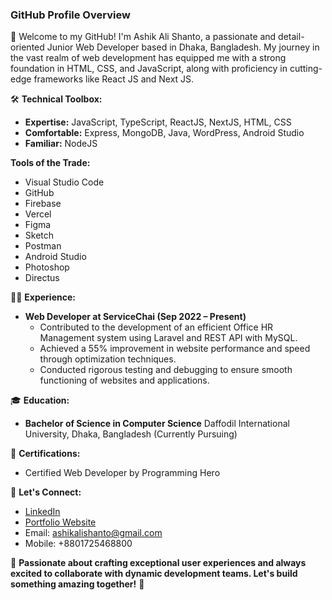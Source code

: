 ### GitHub Profile Overview

🚀 Welcome to my GitHub! I'm Ashik Ali Shanto, a passionate and detail-oriented Junior Web Developer based in Dhaka, Bangladesh. My journey in the vast realm of web development has equipped me with a strong foundation in HTML, CSS, and JavaScript, along with proficiency in cutting-edge frameworks like React JS and Next JS.

🛠️ **Technical Toolbox:**
   - **Expertise:** JavaScript, TypeScript, ReactJS, NextJS, HTML, CSS
   - **Comfortable:** Express, MongoDB, Java, WordPress, Android Studio
   - **Familiar:** NodeJS

   **Tools of the Trade:**
   - Visual Studio Code
   - GitHub
   - Firebase
   - Vercel
   - Figma
   - Sketch
   - Postman
   - Android Studio
   - Photoshop
   - Directus

👨‍💻 **Experience:**
   - **Web Developer at ServiceChai (Sep 2022 – Present)**
      - Contributed to the development of an efficient Office HR Management system using Laravel and REST API with MySQL.
      - Achieved a 55% improvement in website performance and speed through optimization techniques.
      - Conducted rigorous testing and debugging to ensure smooth functioning of websites and applications.
   
🎓 **Education:**
   - **Bachelor of Science in Computer Science**
     Daffodil International University, Dhaka, Bangladesh (Currently Pursuing)

📜 **Certifications:**
   - Certified Web Developer by Programming Hero

💬 **Let's Connect:**
   - [LinkedIn](https://www.linkedin.com/in/shanto902)
   - [Portfolio Website](https://shantosworkshop.com)
   - Email: ashikalishanto@gmail.com
   - Mobile: +8801725468800

🌟 **Passionate about crafting exceptional user experiences and always excited to collaborate with dynamic development teams. Let's build something amazing together!** 🚀
